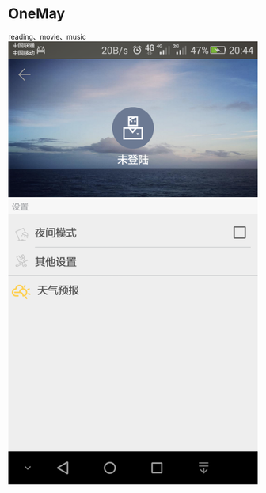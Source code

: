 # OneMay
reading、movie、music
![Alt text](https://github.com/mondaysix/OneMay/blob/master/images/mine.png)
